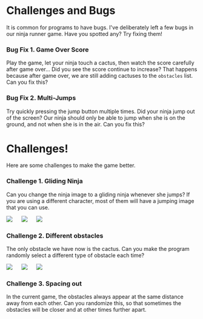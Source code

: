 Challenges and Bugs
===
It is common for programs to have bugs. I've deliberately left a few bugs in our ninja runner game. Have you spotted any? Try fixing them!

### Bug Fix 1. Game Over Score
Play the game, let your ninja touch a cactus, then watch the score carefully after game over... Did you see the score continue to increase? That happens because after game over, we are still adding cactuses to the ```obstacles``` list. Can you fix this?

### Bug Fix 2. Multi-Jumps
Try quickly pressing the jump button multiple times. Did your ninja jump out of the screen? Our ninja should only be able to jump when she is on the ground, and not when she is in the air. Can you fix this?

Challenges!
===
Here are some challenges to make the game better.

### Challenge 1. Gliding Ninja
Can you change the ninja image to a gliding ninja whenever she jumps? If you are using a different character, most of them will have a jumping image that you can use.

![](https://www.aposteriori.com.sg/wp-content/uploads/2020/02/glide_006.png)&nbsp;&nbsp;&nbsp;&nbsp;&nbsp;
![](https://www.aposteriori.com.sg/wp-content/uploads/2020/02/jump5.png)&nbsp;&nbsp;&nbsp;&nbsp;&nbsp;
![](https://www.aposteriori.com.sg/wp-content/uploads/2020/02/jump8.png)

### Challenge 2. Different obstacles
The only obstacle we have now is the cactus. Can you make the program randomly select a different type of obstacle each time?

![](https://www.aposteriori.com.sg/wp-content/uploads/2020/02/barnacle_bite.png)&nbsp;&nbsp;&nbsp;&nbsp;&nbsp;
![](https://www.aposteriori.com.sg/wp-content/uploads/2020/02/cactus.png)&nbsp;&nbsp;&nbsp;&nbsp;&nbsp;
![](https://www.aposteriori.com.sg/wp-content/uploads/2020/02/slimewalk1.png)

### Challenge 3. Spacing out
In the current game, the obstacles always appear at the same distance away from each other. Can you randomize this, so that sometimes the obstacles will be closer and at other times further apart.